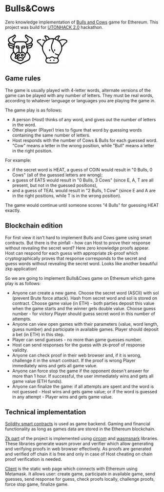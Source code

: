 # Bulls&Cows
Zero knowledge implementation of [Bulls and Cows](https://en.wikipedia.org/wiki/Bulls_and_Cows) game for Ethereum. This project was build for [UTONHACK 2.0](https://utonhack.devpost.com/) hackathon.
<div>
<img style="display:inline-block;" src="bull.svg" alt="BULL" width="100" height="100">
<img style="display:inline-block;" src="cow.svg" alt="COW" width="100" height="100">
</div>
 
## Game rules
The game is usually played with 4-letter words, alternate versions of the game can be played with any number of letters. They must be real words, according to whatever language or languages you are playing the game in.
 
The game play is as follows:
- A person (Host) thinks of any word, and gives out the number of letters in the word.
- Other player (Player) tries to figure that word by guessing words containing the same number of letters.
- Host responds with the number of Cows & Bulls for each guessed word. "Cow" means a letter in the wrong position, while "Bull" means a letter in the right position.
 
For example:
- if the secret word is HEAT, a guess of COIN would result in "0 Bulls, 0 Cows" (all of the guessed letters are wrong);
- a guess of EATS would result in "0 Bulls, 3 Cows" (since E, A, T are all present, but not in the guessed positions),
- and a guess of TEAL would result in "2 Bulls, 1 Cow" (since E and A are in the right positions, while T is in the wrong position).
 
The game would continue until someone scores "4 Bulls" for guessing HEAT exactly.
 
## Blockchain edition
For first view it isn't hard to implement Bulls and Cows game using smart contracts.
But there is the pinfall - how can Host to prove their response without revealing the secret word?
Here zero knowledge proofs appear. Host can respond for each guess with appropriate zk-proof
which cryptographically proves that response corresponds to the secret and guess words without revealing the
secret word. Looks like another beautiful zkp application!
 
So we are going to implement Bulls&Cows game on Ethereum which game play is as follows:
- Anyone can create a new game. Choose the secret word (ASCII) with sol (prevent Brute force attack).
Hash from secret word and sol is stored on contract. Choose game value (in ETH) -  both parties deposit this value when the game starts and the winner gets double value. Choose guess number - for victory Player should guess secret word in this number of attempts.
- Anyone can view open games with their parameters (value, word length, guess number) and participate in available games. Player should deposit a bet (in ETH) in this step.
- Player can send guesses - no more than game guesses number.
- Host can send responses for the guess with zk-proof of response validity.
- Anyone can check proof in their web browser and, if it is wrong, challenge it in the smart contract. If the proof is wrong Player immediately wins and gets all game value.
- Anyone can force stop the game if the opponent doesn't answer for more than 1 hour.
If successful, the user immediately wins and gets all game value (ETH funds).
- Anyone can finalize the game: if all attempts are spent and the word is not guessed -
Host wins and gets game value; or if the word is guessed in any attempt - Player
wins and gets game value.
## Technical implementation
[Solidity smart contracts](https://github.com/Hackaton-D-K/Bulls-and-Cows/tree/master/truffle) is used as game backend.
Gaming and financial functionality as long as games data are stored in the Ethereum blockchain.

[Zk part](https://github.com/Hackaton-D-K/Bulls-and-Cows/tree/master/zk) of the project is implemented using [circom](https://github.com/iden3/circom) and [wasmsnark](https://github.com/iden3/wasmsnark) libraries. These libraries generate wasm prover and verifier which allow generating and verifying proofs in web browser effectively. As proofs are generated and verified off chain it is free and only in case of Host cheating on chain proof verification is needed.

[Client](https://github.com/Hackaton-D-K/Bulls-and-Cows/tree/master/client) is the static web page which connects with Ethereum using Metamask.
It allows user: create game, participate in available game, send guesses,
send response for guess, check proofs locally, challenge proofs, force stop game, finalize game.
 
 
 

